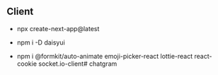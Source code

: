## Client 
- npx create-next-app@latest
- npm i -D daisyui

- npm i @formkit/auto-animate emoji-picker-react lottie-react react-cookie socket.io-client#   c h a t g r a m  
 